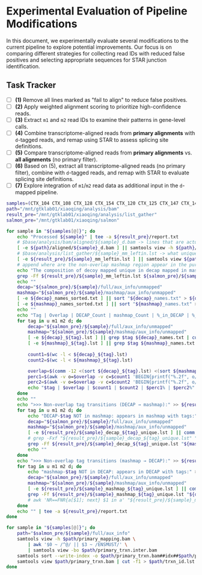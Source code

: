 # Experimental Evaluation of Pipeline Modifications

In this document, we experimentally evaluate several modifications to the current pipeline to explore potential improvements. Our focus is on comparing different strategies for collecting read IDs with reduced false positives and selecting appropriate sequences for STAR junction identification.

## Task Tracker

- [ ] **(1)** Remove all lines marked as "fail to align" to reduce false positives.
- [ ] **(2)** Apply weighted alignment scoring to prioritize high-confidence reads.
- [ ] **(3)** Extract `m1` and `m2` read IDs to examine their patterns in gene-level calls.
- [ ] **(4)** Combine transcriptome-aligned reads from **primary alignments** with `d`-tagged reads, and remap using STAR to assess splicing site definitions.
- [ ] **(5)** Compare transcriptome-aligned reads from **primary alignments** vs. **all alignments** (no primary filter).
- [ ] **(6)** Based on (5), extract all transcriptome-aligned reads (no primary filter), combine with `d`-tagged reads, and remap with STAR to evaluate splicing site definitions.
- [ ] **(7)** Explore integration of `m1`/`m2` read data as additional input in the `d`-mapped pipeline.

```sh
samples=(CTX_104 CTX_108 CTX_128 CTX_154 CTX_120 CTX_125 CTX_147 CTX_148)
path="/mnt/gtklab01/xiaoqing/analysis/bam"
result_pre="/mnt/gtklab01/xiaoqing/analysis/list_gather"
salmon_pre="/mnt/gtklab01/xiaoqing/salmon"
```

```sh
for sample in "${samples[@]}"; do
    echo "Processed ${sample}" | tee -a ${result_pre}/report.txt
    # $base/analysis/bam/aligned/${sample}_d.bam -> lines that are actually aligned
    [ -e ${path}/aligned/${sample}_d.bam ] || samtools view -h ${path}/${sample}_d.bam | grep -v "AS:i:-2147483648" > ${path}/aligned/${sample}_d.bam
    # $base/analysis/list_gather/${sample}_mm_leftin.lst -> what unique in DECAP but align with mashmap region
    [ -e ${result_pre}/${sample}_mm_leftin.lst ] || samtools view ${path}/aligned/${sample}_d.bam | grep -v "intron" | cut -f1 > ${result_pre}/${sample}_mm_leftin.lst
    # append where are the non-overlap mashmap region appear in the pure mashmap aligned case
    echo "The composition of decoy mapped unique in decap mapped in mashmap:" >> ${result_pre}/report.txt
    grep -Ff ${result_pre}/${sample}_mm_leftin.lst ${salmon_pre}/${sample}/mashmap/aux_info/unmapped_names.txt | awk '$2 == "u" || $2 == "m1" || $2 == "m2" { count[$2]++ } END { for (k in count) print k, count[k] }' >> ${result_pre}/report.txt
    echo ""
    decap="${salmon_pre}/${sample}/full/aux_info/unmapped"
    mashmap="${salmon_pre}/${sample}/mashmap/aux_info/unmapped"
    [ -e ${decap}_names_sorted.txt ] || sort "${decap}_names.txt" > ${decap}_names_sorted.txt
    [ -e ${mashmap}_names_sorted.txt ] || sort "${mashmap}_names.txt" > ${mashmap}_names_sorted.txt
    echo ""
    echo "Tag | Overlap | DECAP_Count | mashmap_Count | %_in_DECAP | %_in_mashmap" | tee -a ${result_pre}/report.txt
    for tag in u m1 m2 d; do
        decap="${salmon_pre}/${sample}/full/aux_info/unmapped"
        mashmap="${salmon_pre}/${sample}/mashmap/aux_info/unmapped"
        [ -e ${decap}_${tag}.lst ] || grep $tag ${decap}_names.txt | cut -f1 -d' ' > ${decap}_${tag}.lst
        [ -e ${mashmap}_${tag}.lst ] || grep $tag ${mashmap}_names.txt | cut -f1 -d' ' > ${mashmap}_${tag}.lst
        
        count1=$(wc -l < ${decap}_${tag}.lst)
        count2=$(wc -l < ${mashmap}_${tag}.lst)

        overlap=$(comm -12 <(sort ${decap}_${tag}.lst) <(sort ${mashmap}_${tag}.lst) | wc -l)
        perc1=$(awk -v o=$overlap -v c=$count1 'BEGIN{printf("%.2f", o/c*100)}')
        perc2=$(awk -v o=$overlap -v c=$count2 'BEGIN{printf("%.2f", o/c*100)}')
        echo "$tag | $overlap | $count1 | $count2 | $perc1% | $perc2%" | tee -a ${result_pre}/report.txt
    done
    echo ""
    echo ">>> Non-overlap tag transitions (DECAP → mashmap):" >> ${result_pre}/report.txt
    for tag in u m1 m2 d; do
        echo "DECAP-$tag NOT in mashmap: appears in mashmap with tags:" >> ${result_pre}/report.txt
        decap="${salmon_pre}/${sample}/full/aux_info/unmapped"
        mashmap="${salmon_pre}/${sample}/mashmap/aux_info/unmapped"
        [ -e ${result_pre}/${sample}_decap_${tag}_unique.lst ] || comm -23 <(sort ${decap}_${tag}.lst) <(sort ${mashmap}_${tag}.lst) > ${result_pre}/${sample}_decap_${tag}_unique.lst
        # grep -Fxf "${result_pre}/${sample}_decap_${tag}_unique.lst" "${mashmap}_names.txt"
        grep -Ff ${result_pre}/${sample}_decap_${tag}_unique.lst "${mashmap}_names.txt" | awk '{count[$2]++} END {for (k in count) print k, count[k]}'  >> ${result_pre}/report.txt
        echo ""
    done
    echo ">>> Non-overlap tag transitions (mashmap → DECAP):" >> ${result_pre}/report.txt
    for tag in u m1 m2 d; do
        echo "mashmap-$tag NOT in DECAP: appears in DECAP with tags:" >> ${result_pre}/report.txt
        decap="${salmon_pre}/${sample}/full/aux_info/unmapped"
        mashmap="${salmon_pre}/${sample}/mashmap/aux_info/unmapped"
        [ -e ${result_pre}/${sample}_mashmap_${tag}_unique.lst ] || comm -23 <(sort ${mashmap}_${tag}.lst) <(sort ${decap}_${tag}.lst) > ${result_pre}/${sample}_mashmap_${tag}_unique.lst
        grep -Ff ${result_pre}/${sample}_mashmap_${tag}_unique.lst "${decap}_names.txt" | awk '{count[$2]++} END {for (k in count) print k, count[k]}' >> ${result_pre}/report.txt
        # awk 'NR==FNR{a[$1]; next} $1 in a' "${result_pre}/${sample}_mashmap_${tag}_unique.lst" "${decap}_names.txt" >> ${result_pre}/report.txt
    done
    echo "" | tee -a ${result_pre}/report.txt
done
```

```sh
for sample in "${samples[@]}"; do
    path="$salmon_pre/${sample}/full/aux_info"
    samtools view -h $path/primary_mapping.bam \
        | awk '$0 ~ /^@/ || $3 ~ /ENSMUST/' \
        | samtools view -bo $path/primary_trxn.inter.bam
    samtools sort --write-index -o $path/primary_trxn.bam##idx##$path/primary_trxn.bam.bai --output-fmt BAM $path/primary_trxn.inter.bam
    samtools view $path/primary_trxn.bam | cut -f1 > $path/trxn_id.lst
done
```

```sh

```
